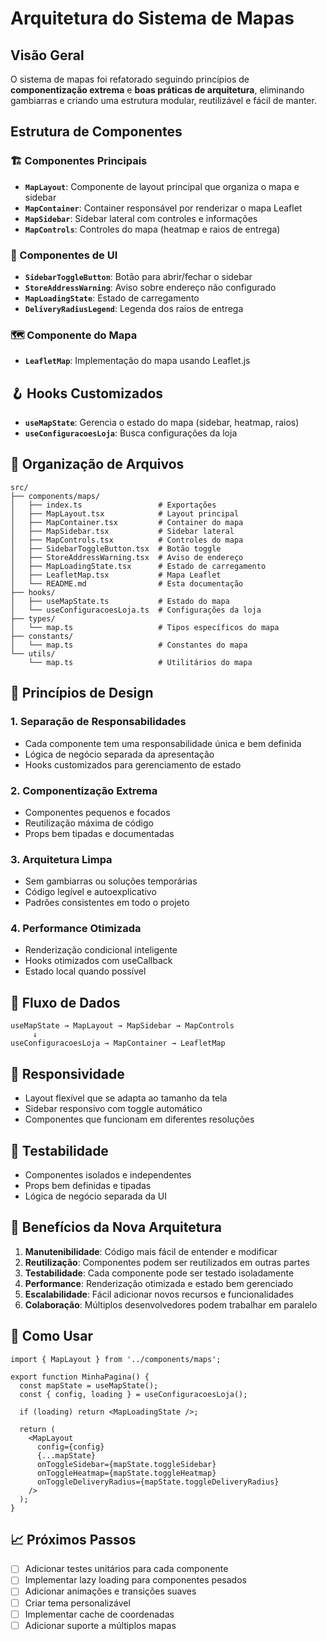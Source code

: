 # Arquitetura do Sistema de Mapas

## Visão Geral

O sistema de mapas foi refatorado seguindo princípios de **componentização extrema** e **boas práticas de arquitetura**, eliminando gambiarras e criando uma estrutura modular, reutilizável e fácil de manter.

## Estrutura de Componentes

### 🏗️ Componentes Principais

- **`MapLayout`**: Componente de layout principal que organiza o mapa e sidebar
- **`MapContainer`**: Container responsável por renderizar o mapa Leaflet
- **`MapSidebar`**: Sidebar lateral com controles e informações
- **`MapControls`**: Controles do mapa (heatmap e raios de entrega)

### 🎨 Componentes de UI

- **`SidebarToggleButton`**: Botão para abrir/fechar o sidebar
- **`StoreAddressWarning`**: Aviso sobre endereço não configurado
- **`MapLoadingState`**: Estado de carregamento
- **`DeliveryRadiusLegend`**: Legenda dos raios de entrega

### 🗺️ Componente do Mapa

- **`LeafletMap`**: Implementação do mapa usando Leaflet.js

## 🪝 Hooks Customizados

- **`useMapState`**: Gerencia o estado do mapa (sidebar, heatmap, raios)
- **`useConfiguracoesLoja`**: Busca configurações da loja

## 📁 Organização de Arquivos

```
src/
├── components/maps/
│   ├── index.ts                 # Exportações
│   ├── MapLayout.tsx            # Layout principal
│   ├── MapContainer.tsx         # Container do mapa
│   ├── MapSidebar.tsx           # Sidebar lateral
│   ├── MapControls.tsx          # Controles do mapa
│   ├── SidebarToggleButton.tsx  # Botão toggle
│   ├── StoreAddressWarning.tsx  # Aviso de endereço
│   ├── MapLoadingState.tsx      # Estado de carregamento
│   ├── LeafletMap.tsx           # Mapa Leaflet
│   └── README.md                # Esta documentação
├── hooks/
│   ├── useMapState.ts           # Estado do mapa
│   └── useConfiguracoesLoja.ts  # Configurações da loja
├── types/
│   └── map.ts                   # Tipos específicos do mapa
├── constants/
│   └── map.ts                   # Constantes do mapa
└── utils/
    └── map.ts                   # Utilitários do mapa
```

## 🎯 Princípios de Design

### 1. **Separação de Responsabilidades**
- Cada componente tem uma responsabilidade única e bem definida
- Lógica de negócio separada da apresentação
- Hooks customizados para gerenciamento de estado

### 2. **Componentização Extrema**
- Componentes pequenos e focados
- Reutilização máxima de código
- Props bem tipadas e documentadas

### 3. **Arquitetura Limpa**
- Sem gambiarras ou soluções temporárias
- Código legível e autoexplicativo
- Padrões consistentes em todo o projeto

### 4. **Performance Otimizada**
- Renderização condicional inteligente
- Hooks otimizados com useCallback
- Estado local quando possível

## 🔄 Fluxo de Dados

```
useMapState → MapLayout → MapSidebar → MapControls
     ↓
useConfiguracoesLoja → MapContainer → LeafletMap
```

## 📱 Responsividade

- Layout flexível que se adapta ao tamanho da tela
- Sidebar responsivo com toggle automático
- Componentes que funcionam em diferentes resoluções

## 🧪 Testabilidade

- Componentes isolados e independentes
- Props bem definidas e tipadas
- Lógica de negócio separada da UI

## 🚀 Benefícios da Nova Arquitetura

1. **Manutenibilidade**: Código mais fácil de entender e modificar
2. **Reutilização**: Componentes podem ser reutilizados em outras partes
3. **Testabilidade**: Cada componente pode ser testado isoladamente
4. **Performance**: Renderização otimizada e estado bem gerenciado
5. **Escalabilidade**: Fácil adicionar novos recursos e funcionalidades
6. **Colaboração**: Múltiplos desenvolvedores podem trabalhar em paralelo

## 🔧 Como Usar

```tsx
import { MapLayout } from '../components/maps';

export function MinhaPagina() {
  const mapState = useMapState();
  const { config, loading } = useConfiguracoesLoja();

  if (loading) return <MapLoadingState />;

  return (
    <MapLayout
      config={config}
      {...mapState}
      onToggleSidebar={mapState.toggleSidebar}
      onToggleHeatmap={mapState.toggleHeatmap}
      onToggleDeliveryRadius={mapState.toggleDeliveryRadius}
    />
  );
}
```

## 📈 Próximos Passos

- [ ] Adicionar testes unitários para cada componente
- [ ] Implementar lazy loading para componentes pesados
- [ ] Adicionar animações e transições suaves
- [ ] Criar tema personalizável
- [ ] Implementar cache de coordenadas
- [ ] Adicionar suporte a múltiplos mapas
